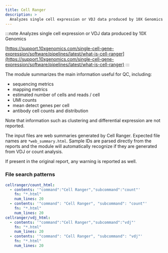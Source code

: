 ```yaml
---
title: Cell Ranger
description: >
  Analyzes single cell expression or VDJ data produced by 10X Genomics
---
```


<!--
~~~~~ DO NOT EDIT ~~~~~
This file is autogenerated from the MultiQC module python docstring.
Do not edit the markdown, it will be overwritten.

File path for the source of this content: multiqc/modules/cellranger/cellranger.py
~~~~~~~~~~~~~~~~~~~~~~~
-->

:::note
Analyzes single cell expression or VDJ data produced by 10X Genomics

[https://support.10xgenomics.com/single-cell-gene-expression/software/pipelines/latest/what-is-cell-ranger](https://support.10xgenomics.com/single-cell-gene-expression/software/pipelines/latest/what-is-cell-ranger)
:::

The module summarizes the main information useful for QC, including:

- sequencing metrics
- mapping metrics
- estimated number of cells and reads / cell
- UMI counts
- mean detect genes per cell
- antibody cell counts and distribution

Note that information such as clustering and differential expression are not reported.

The input files are web summaries generated by Cell Ranger. Expected file names are `*web_summary.html`.
Sample IDs are parsed directly from the reports and the module will automatically recognize if they are
generated from VDJ or count analysis.

If present in the original report, any warning is reported as well.

### File search patterns

```yaml
cellranger/count_html:
  - contents: '"command":"Cell Ranger","subcommand":"count"'
    fn: "*.html"
    num_lines: 20
  - contents: '"command": "Cell Ranger", "subcommand": "count"'
    fn: "*.html"
    num_lines: 20
cellranger/vdj_html:
  - contents: '"command":"Cell Ranger","subcommand":"vdj"'
    fn: "*.html"
    num_lines: 20
  - contents: '"command": "Cell Ranger", "subcommand": "vdj"'
    fn: "*.html"
    num_lines: 20
```
